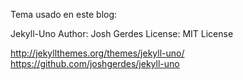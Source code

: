 Tema usado en este blog:

Jekyll-Uno
Author: Josh Gerdes 
License: MIT License 

http://jekyllthemes.org/themes/jekyll-uno/
https://github.com/joshgerdes/jekyll-uno
